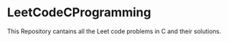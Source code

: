 # LeetCodeCProgramming

This Repository cantains all the Leet code problems in C and their solutions.
